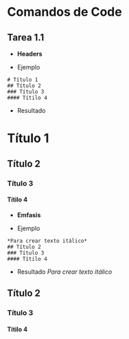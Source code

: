 # Comandos de Code 
## Tarea 1.1

* **Headers**

* Ejemplo
```
# Título 1
## Título 2
### Título 3
#### Títilo 4
```
* Resultado
# Título 1
## Título 2
### Título 3
#### Títilo 4

* **Emfasis**

* Ejemplo
```
*Para crear texto itálico*
## Título 2
### Título 3
#### Títilo 4
```
* Resultado
*Para crear texto itálico*
## Título 2
### Título 3
#### Títilo 4